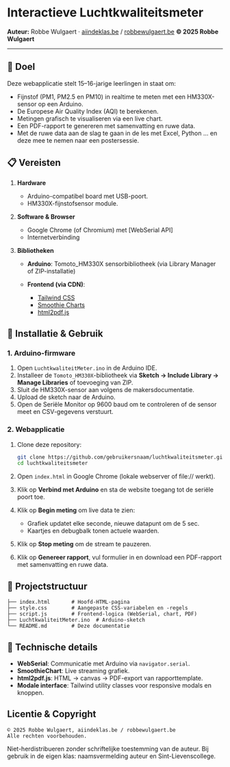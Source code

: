 # Interactieve Luchtkwaliteitsmeter

**Auteur:** Robbe Wulgaert · [aiindeklas.be](http://aiindeklas.be) / [robbewulgaert.be](http://robbewulgaert.be)
**© 2025 Robbe Wulgaert**

---

## 🎯 Doel

Deze webapplicatie stelt 15–16-jarige leerlingen in staat om:

* Fijnstof (PM1, PM2.5 en PM10) in realtime te meten met een HM330X-sensor op een Arduino.
* De Europese Air Quality Index (AQI) te berekenen.
* Metingen grafisch te visualiseren via een live chart.
* Een PDF-rapport te genereren met samenvatting en ruwe data.
* Met de ruwe data aan de slag te gaan in de les met Excel, Python ... en deze mee te nemen naar een postersessie. 

## 📋 Vereisten

1. **Hardware**

   * Arduino-compatibel board met USB-poort.
   * HM330X-fijnstofsensor module.

2. **Software & Browser**

   * Google Chrome (of Chromium) met [WebSerial API]
   * Internetverbinding

3. **Bibliotheken**

   * **Arduino**: Tomoto\_HM330X sensorbibliotheek (via Library Manager of ZIP-installatie)
   * **Frontend (via CDN)**:

     * [Tailwind CSS](https://tailwindcss.com)
     * [Smoothie Charts](https://smoothiecharts.org)
     * [html2pdf.js](https://github.com/eKoopmans/html2pdf.js)

## 🚀 Installatie & Gebruik

### 1. Arduino-firmware

1. Open `LuchtkwaliteitMeter.ino` in de Arduino IDE.
2. Installeer de `Tomoto_HM330X`-bibliotheek via **Sketch → Include Library → Manage Libraries** of toevoeging van ZIP.
3. Sluit de HM330X-sensor aan volgens de makersdocumentatie.
4. Upload de sketch naar de Arduino.
5. Open de Seriële Monitor op 9600 baud om te controleren of de sensor meet en CSV-gegevens verstuurt.

### 2. Webapplicatie

1. Clone deze repository:

   ```bash
   git clone https://github.com/gebruikersnaam/luchtkwaliteitsmeter.git
   cd luchtkwaliteitsmeter
   ```
2. Open `index.html` in Google Chrome (lokale webserver of file:// werkt).
3. Klik op **Verbind met Arduino** en sta de website toegang tot de seriële poort toe.
4. Klik op **Begin meting** om live data te zien:

   * Grafiek updatet elke seconde, nieuwe datapunt om de 5 sec.
   * Kaartjes en debugbalk tonen actuele waarden.
5. Klik op **Stop meting** om de stream te pauzeren.
6. Klik op **Genereer rapport**, vul formulier in en download een PDF-rapport met samenvatting en ruwe data.

## 📂 Projectstructuur

```
├── index.html       # Hoofd-HTML-pagina
├── style.css        # Aangepaste CSS-variabelen en -regels
├── script.js        # Frontend-logica (WebSerial, chart, PDF)
├── LuchtkwaliteitMeter.ino  # Arduino-sketch
└── README.md        # Deze documentatie
```

## 🔧 Technische details

* **WebSerial**: Communicatie met Arduino via `navigator.serial`.
* **SmoothieChart**: Live streaming grafiek.
* **html2pdf.js**: HTML → canvas → PDF-export van rapporttemplate.
* **Modale interface**: Tailwind utility classes voor responsive modals en knoppen.

## Licentie & Copyright

```
© 2025 Robbe Wulgaert, aiindeklas.be / robbewulgaert.be
Alle rechten voorbehouden.
```

Niet-herdistribueren zonder schriftelijke toestemming van de auteur.
Bij gebruik in de eigen klas: naamsvermelding auteur en Sint-Lievenscollege. 

